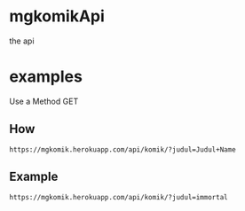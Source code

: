 # mgkomikApi
the api
# examples
Use a Method GET
## How
```
https://mgkomik.herokuapp.com/api/komik/?judul=Judul+Name
```
## Example
```
https://mgkomik.herokuapp.com/api/komik/?judul=immortal
```
